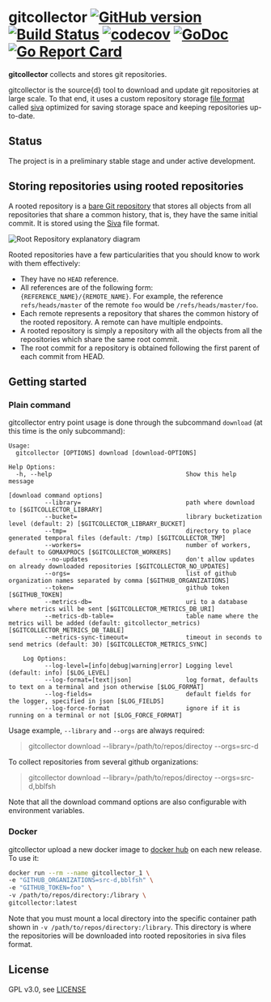 # gitcollector [![GitHub version](https://badge.fury.io/gh/src-d%2Fgitcollector.svg)](https://github.com/src-d/gitcollector/releases) [![Build Status](https://travis-ci.com/src-d/gitcollector.svg?branch=master)](https://travis-ci.com/src-d/gitcollector) [![codecov](https://codecov.io/gh/src-d/gitcollector/branch/master/graph/badge.svg)](https://codecov.io/gh/src-d/gitcollector) [![GoDoc](https://godoc.org/gopkg.in/src-d/gitcollector.v0?status.svg)](https://godoc.org/gopkg.in/src-d/gitcollector.v0) [![Go Report Card](https://goreportcard.com/badge/github.com/src-d/gitcollector)](https://goreportcard.com/report/github.com/src-d/gitcollector)

**gitcollector** collects and stores git repositories.

gitcollector is the source{d} tool to download and update git repositories at
large scale. To that end, it uses a custom repository storage
[file format](https://blog.sourced.tech/post/siva/) called [siva](https://github.com/src-d/go-siva) optimized for saving
storage space and keeping repositories up-to-date.

## Status

The project is in a preliminary stable stage and under active development.

## Storing repositories using rooted repositories

A rooted repository is a [bare Git repository](http://www.saintsjd.com/2011/01/what-is-a-bare-git-repository/) that stores all objects from all repositories that share a common history, that is, they have the same initial commit. It is stored using the [Siva](https://github.com/src-d/go-siva) file format.

![Root Repository explanatory diagram](https://user-images.githubusercontent.com/5582506/30617179-2aba194a-9d95-11e7-8fd5-0a87c2a595f9.png)

Rooted repositories have a few particularities that you should know to work with them effectively:

- They have no `HEAD` reference.
- All references are of the following form: `{REFERENCE_NAME}/{REMOTE_NAME}`. For example, the reference `refs/heads/master` of the remote `foo` would be `/refs/heads/master/foo`.
- Each remote represents a repository that shares the common history of the rooted repository. A remote can have multiple endpoints.
- A rooted repository is simply a repository with all the objects from all the repositories which share the same root commit.
- The root commit for a repository is obtained following the first parent of each commit from HEAD.

## Getting started

### Plain command

gitcollector entry point usage is done through the subcommand `download` (at this time is the only subcommand):

```
Usage:
  gitcollector [OPTIONS] download [download-OPTIONS]

Help Options:
  -h, --help                                     Show this help message

[download command options]
          --library=                             path where download to [$GITCOLLECTOR_LIBRARY]
          --bucket=                              library bucketization level (default: 2) [$GITCOLLECTOR_LIBRARY_BUCKET]
          --tmp=                                 directory to place generated temporal files (default: /tmp) [$GITCOLLECTOR_TMP]
          --workers=                             number of workers, default to GOMAXPROCS [$GITCOLLECTOR_WORKERS]
          --no-updates                           don't allow updates on already downloaded repositories [$GITCOLLECTOR_NO_UPDATES]
          --orgs=                                list of github organization names separated by comma [$GITHUB_ORGANIZATIONS]
          --token=                               github token [$GITHUB_TOKEN]
          --metrics-db=                          uri to a database where metrics will be sent [$GITCOLLECTOR_METRICS_DB_URI]
          --metrics-db-table=                    table name where the metrics will be added (default: gitcollector_metrics) [$GITCOLLECTOR_METRICS_DB_TABLE]
          --metrics-sync-timeout=                timeout in seconds to send metrics (default: 30) [$GITCOLLECTOR_METRICS_SYNC]

    Log Options:
          --log-level=[info|debug|warning|error] Logging level (default: info) [$LOG_LEVEL]
          --log-format=[text|json]               log format, defaults to text on a terminal and json otherwise [$LOG_FORMAT]
          --log-fields=                          default fields for the logger, specified in json [$LOG_FIELDS]
          --log-force-format                     ignore if it is running on a terminal or not [$LOG_FORCE_FORMAT]
```

Usage example, `--library` and `--orgs` are always required:

> gitcollector download --library=/path/to/repos/directoy --orgs=src-d

To collect repositories from several github organizations:

> gitcollector download --library=/path/to/repos/directoy --orgs=src-d,bblfsh

Note that all the download command options are also configurable with environment variables.

### Docker

gitcollector upload a new docker image to [docker hub](https://hub.docker.com/r/srcd/gitcollector/tags) on each new release. To use it:

``` sh
docker run --rm --name gitcollector_1 \
-e "GITHUB_ORGANIZATIONS=src-d,bblfsh" \
-e "GITHUB_TOKEN=foo" \
-v /path/to/repos/directory:/library \
gitcollector:latest
```

Note that you must mount a local directory into the specific container path shown in `-v /path/to/repos/directory:/library`. This directory is where the repositories will be downloaded into rooted repositories in siva files format.

## License

GPL v3.0, see [LICENSE](LICENSE)
